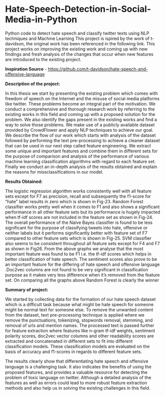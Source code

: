 # Hate-Speech-Detection-in-Social-Media-in-Python
Python code to detect hate speech and classify twitter texts using NLP techniques and Machine Learning
This project is ispired by the work of t-davidson, the original work has been referenced in the following link. This project works on improving the existing work and coming up with new findings and fresh analysis of the changes that occur when new features are introduced to the existing project. 

**Inspiration Source** -  https://github.com/t-davidson/hate-speech-and-offensive-language 

**Description of the project:**

In this thesis we start by presenting the existing problem which comes with freedom of speech on the Internet and the misuse of social media platforms like twitter. These problems become an integral part of the motivation. We conduct a comprehensive and thorough research work by referring to the existing works in this field and coming up with a proposed solution for the problem. We also identify the gaps present in the existing works and find a way to solve those problems. We make use of a publicly available dataset provided by CrowdFlower and apply NLP techniques to achieve our goal. We describe the flow of our work which starts with analysis of the dataset followed by performing the text pre-processing to achieve a cleaner dataset that can be used in our next step called feature engineering. We extract some unique and important features and combine them in different sets for the purpose of comparison and analysis of the performance of various machine learning  classification algorithms with regard to each feature set. Finally we conduct an in-depth analysis of the results obtained and explain the reasons for missclassifications in our model.


**Results Obtained:**

The logistic regression algorithm works consistently well with all feature sets except for F7 as precision, recall and subsequently the f1-score for “hate” label results in zero which is shown in Fig-23. Random Forest classifier works pretty well when it comes to F1 and also shows a significant performance in all other feature sets but its performance is hugely impacted when tf-idf scores are not included in the feature set as shown in Fig-24. The overall performance of the Naïve Bayes classifier is found to be less significant for the purpose of classifying tweets into hate, offensive or neither labels but it  performs significantly better with feature set of F7 compared to other feature sets which is shown in Fig-25. SVM classifier also seems to be consistent throughout all feature sets except for F4 and F7 as shown in Fig26. From the above graphs we analyse that the most important feature was found to be F1 i.e. the tf-idf scores which helps in better classification of hate speech. The sentiment scores also prove to be an important feature for the differing of hate speech and offensive language .Doc2vec columns are not found to be very significant in classification purpose as it makes very less difference when it’s removed from the feature set. On comparing all the graphs above Random Forest is clearly the winner


**Summary of project:**

We started by collecting data for the formation of our hate speech dataset which is a difficult task because what might be hate speech for someone might be normal text for someone else. To remove the unwanted content from the dataset, text pre-processing technique is applied where we remove the punctuations, tokenizing, stopwords removal, stemming, and removal of urls and mention names. The processed text is passed further for feature extraction where features like n-gram tf-idf weights, sentiment polarity scores, doc2vec vector columns and other readability scores are extracted and concatenated in different sets to fit into different classification models. These classification models are evaluated on the basis of accuracy and f1-scores in regards to different feature sets.   

The results clearly show that differentiating hate speech and offensive language is a challenging task. It also indicates the beneﬁts of using the proposed features, and provides a valuable resource for detecting the problem of toxic language on twitter. Although a detailed analysis of the features as well as errors could lead to more robust feature extraction methods and also help us in solving the existing challenges in this field.
